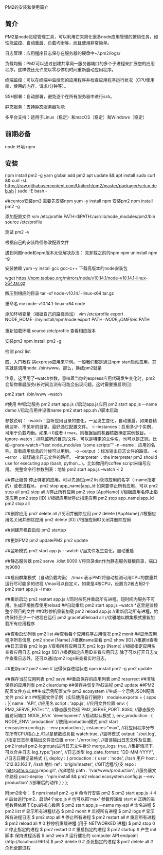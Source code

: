 PM2的安装和使用简介

## 简介
PM2是node进程管理工具，可以利用它来简化很多node应用管理的繁琐任务，如性能监控、自动重启、负载均衡等，而且使用非常简单。

日志管理：应用程序日志保存在服务器的硬盘中~/.pm2/logs/

负载均衡：PM2可以通过创建共享同一服务器端口的多个子进程来扩展您的应用程序。这样做还允许您以零秒停机时间重新启动应用程序。

终端监控：可以在终端中监控您的应用程序并检查应用程序运行状况（CPU使用率，使用的内存，请求/分钟等）。

SSH部署：自动部署，避免逐个在所有服务器中进行ssh。

静态服务：支持静态服务器功能

多平台支持：适用于Linux（稳定）和macOS（稳定）和Windows（稳定）

## 前期必备
node 环境
npm
## 安装
npm install pm2 -g
yarn global add pm2
apt update && apt install sudo curl && curl -sL https://raw.githubusercontent.com/Unitech/pm2/master/packager/setup.deb.sh | sudo -E bash -

##centos安装pm2
需要先安装npm
yum  -y install npm
安装pm2
npm install pm2 -g

添加配置文件
vim  /etc/profile
PATH=$PATH:/usr/lib/node_modules/pm2/bin
source  /etc/profile

测试
pm2 -v

根据自己的安装路径修改配置文件

遇到问题node和npm版本太低解决办法：
先卸载之前的npm
npm uninstall npm -g

安装依赖
yum -y install gcc gcc-c++
下载高版本的node安装包

wget https://npm.taobao.org/mirrors/node/v10.14.1/node-v10.14.1-linux-x64.tar.gz

解压到相应的目录
tar -xf node-v10.14.1-linux-x64.tar.gz

重命名
mv node-v10.14.1-linux-x64 node

添加环境变量（根据自己的路径添加）
vim /etc/profile
export NODE_HOME=/myinstall/npm/node
export PATH=$NODE_HOME/bin:$PATH

重新加载环境
source /etc/profile
查看相应版本

安装pm2
npm  install pm2 -g

检测
pm2 list

四、入门教程
挑express应用来举例。一般我们都是通过npm start启动应用，其实就是调用node ./bin/www。那么，换成pm2就是

注意，这里用了–watch参数，意味着当你的express应用代码发生变化时，pm2会帮你重启服务(长时间监测有可能会出现问题，这时需要重启项目)

pm2 start ./bin/www –watch



#使用
##启动服务
pm2 start app.js                //启动app.js应用
pm2 start app.js --name demo    //启动应用并设置name
pm2 start app.sh                //脚本启动

参数说明：
–watch：监听应用目录的变化，一旦发生变化，自动重启。如果要精确监听、不见听的目录，最好通过配置文件。
-i –instances：启用多少个实例，可用于负载均衡。如果-i 0或者-i max，则根据当前机器核数确定实例数目。
–ignore-watch：排除监听的目录/文件，可以是特定的文件名，也可以是正则。比如–ignore-watch=”test node_modules “some scripts”“
-n –name：应用的名称。查看应用信息的时候可以用到。
-o –output ：标准输出日志文件的路径。
-e –error ：错误输出日志文件的路径。
–interpreter ：the interpreter pm2 should use for executing app (bash, python…)。比如你用的coffee script来编写应用。
完整命令行参数列表：地址
pm2 start app.js –watch -i 2

##停止服务
停止特定的应用。可以先通过pm2 list获取应用的名字（–name指定的）或者进程id。
pm2 stop app_name|app_id
如果要停止所有应用，可以
pm2 stop all
pm2 stop all               //停止所有应用
pm2 stop [AppName]        //根据应用名停止指定应用
pm2 stop [ID]             //根据应用id停止指定应用
pm2 stop app_name|app_id
pm2 stop all

##删除应用
pm2 delete all               //关闭并删除应用
pm2 delete [AppName]        //根据应用名关闭并删除应用
pm2 delete [ID]            //根据应用ID关闭并删除应用

##创建开机自启动
pm2 startup

##更新PM2
pm2 updatePM2
pm2 update

##监听模式
pm2 start app.js --watch    //当文件发生变化，自动重启

##静态服务器
pm2 serve ./dist 9090        //将目录dist作为静态服务器根目录，端口为9090

##启用群集模式（自动负载均衡）
//max 表示PM2将自动检测可用CPU的数量并运行尽可能多的进程
//max可以自定义，如果是4核CPU，设置为2者占用2个
pm2 start app.js -i max

##重新启动
pm2 restart app.js        //同时杀死并重启所有进程。短时间内服务不可用。生成环境推荐使用reload
##自动重启
pm2 start app.js –watch
*这里是监控整个项目的文件
##0秒停机重新加载
pm2 reload app.js        //重新启动所有进程，始终保持至少一个进程在运行
pm2 gracefulReload all   //优雅地以群集模式重新加载所有应用程序

##查看启动列表
pm2 list
##查看每个应用程序占用情况
pm2 monit
##显示应用程序所有信息 
pm2 show [Name]      //根据name查看
pm2 show [ID]        //根据id查看
##日志查看
pm2 logs            //查看所有应用日志
pm2 logs [Name]    //根据指定应用名查看应用日志
pm2 logs [ID]      //根据指定应用ID查看应用日志
除了可以打开日志文件查看日志外，还可以通过pm2 logs来查看实时日志。

##更新pm2
pm2 save # 记得保存进程状态
npm install pm2 -g
pm2 update

##保存当前应用列表
pm2 save
##重启保存的应用列表
pm2 resurrect
##清除保存的应用列表
pm2 cleardump
##保存并恢复PM2进程
pm2 update
##PM2配置文件方式
##生成示例配置文件
pm2 ecosystem        //生成一个示例JSON配置文件
pm2 init
##配置文件示例（实际使用自行删除）
module.exports = {
    apps : [{
        name      : 'API',      //应用名
        script    : 'app.js',   //应用文件位置
        env: {
            PM2_SERVE_PATH: ".",    //静态服务路径
            PM2_SERVE_PORT: 8080,   //静态服务器访问端口
            NODE_ENV: 'development' //启动默认模式
        },
        env_production : {
            NODE_ENV: 'production'  //使用production模式 pm2 start ecosystem.config.js --env production
        },
        instances:"max",          //将应用程序分布在所有CPU核心上,可以是整数或负数
        watch:true,               //监听模式
        output: './out.log',      //指定日志标准输出文件及位置
        error: './error.log',     //错误输出日志文件及位置，pm2 install pm2-logrotate进行日志文件拆分
        merge_logs: true,         //集群情况下，可以合并日志
        log_type:"json",          //日志类型
        log_date_format: "DD-MM-YYYY",  //日志日期记录格式
    }],
    deploy : {
        production : {
            user : 'node',                      //ssh 用户
            host : '212.83.163.1',              //ssh 地址
            ref  : 'origin/master',             //GIT远程/分支
            repo : 'git@github.com:repo.git',   //git地址
            path : '/var/www/production',       //服务器文件路径
            post-deploy : 'npm install && pm2 reload ecosystem.config.js --env production'  //部署后的动作
        }
    }
};

附pm2命令：
$ npm install pm2 -g     # 命令行安装 pm2 
$ pm2 start app.js -i 4  # 后台运行pm2，启动4个app.js 
                         # 也可以把'max' 参数传递给 start
                         # 正确的进程数目依赖于Cpu的核心数目
$ pm2 start app.js --name my-api # 命名进程
$ pm2 list               # 显示所有进程状态
$ pm2 monit              # 监视所有进程
$ pm2 logs               # 显示所有进程日志
$ pm2 stop all           # 停止所有进程
$ pm2 restart all        # 重启所有进程
$ pm2 reload all         # 0 秒停机重载进程 (用于 NETWORKED 进程)
$ pm2 stop 0             # 停止指定的进程
$ pm2 restart 0          # 重启指定的进程
$ pm2 startup            # 产生 init 脚本 保持进程活着
$ pm2 web                # 运行健壮的 computer API endpoint (http://localhost:9615)
$ pm2 delete 0           # 杀死指定的进程
$ pm2 delete all         # 杀死全部进程








